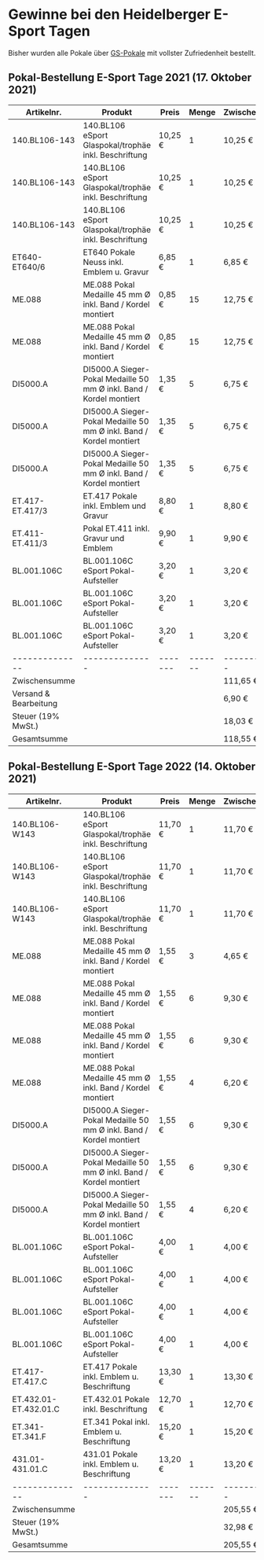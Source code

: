 # Gewinne bei den Heidelberger E-Sport Tagen
Bisher wurden alle Pokale über [GS-Pokale](https://gs-pokale.de/) mit vollster Zufriedenheit bestellt.

## Pokal-Bestellung E-Sport Tage 2021 (17. Oktober 2021)
| Artikelnr.   | Produkt      | Preis | Menge | Zwischensumme |
|--------------|--------------|-------|-------|-------------|
| 140.BL106-143 | 140.BL106 eSport Glaspokal/trophäe inkl. Beschriftung | 10,25 € | 1 | 10,25 € |
| 140.BL106-143 | 140.BL106 eSport Glaspokal/trophäe inkl. Beschriftung | 10,25 € | 1 | 10,25 € |
| 140.BL106-143 | 140.BL106 eSport Glaspokal/trophäe inkl. Beschriftung | 10,25 € | 1 | 10,25 € |
| ET640-ET640/6 | ET640 Pokale Neuss inkl. Emblem u. Gravur | 6,85 € | 1 | 6,85 € |
| ME.088 | ME.088 Pokal Medaille 45 mm Ø inkl. Band / Kordel montiert | 0,85 € | 15 | 12,75 € |
| ME.088 | ME.088 Pokal Medaille 45 mm Ø inkl. Band / Kordel montiert | 0,85 € | 15 | 12,75 € |
| DI5000.A | DI5000.A Sieger-Pokal Medaille 50 mm Ø inkl. Band / Kordel montiert | 1,35 € | 5 | 6,75 € |
| DI5000.A | DI5000.A Sieger-Pokal Medaille 50 mm Ø inkl. Band / Kordel montiert | 1,35 € | 5 | 6,75 € |
| DI5000.A | DI5000.A Sieger-Pokal Medaille 50 mm Ø inkl. Band / Kordel montiert | 1,35 € | 5 | 6,75 € |
| ET.417-ET.417/3 | ET.417 Pokale inkl. Emblem und Gravur | 8,80 € | 1 | 8,80 € |
| ET.411-ET.411/3 | Pokal ET.411 inkl. Gravur und Emblem | 9,90 € | 1 | 9,90 € |
| BL.001.106C | BL.001.106C eSport Pokal-Aufsteller | 3,20 € | 1 | 3,20 € |
| BL.001.106C | BL.001.106C eSport Pokal-Aufsteller | 3,20 € | 1 | 3,20 € |
| BL.001.106C | BL.001.106C eSport Pokal-Aufsteller | 3,20 € | 1 | 3,20 € |
|--------------|--------------|-------|-------|-------------|
| Zwischensumme |              |       |       | 111,65 €    |
| Versand & Bearbeitung |      |       |       | 6,90 €      |
| Steuer (19% MwSt.) |          |       |       | 18,03 €     |
| Gesamtsumme   |              |       |       | 118,55 €   |

## Pokal-Bestellung E-Sport Tage 2022 (14. Oktober 2021)

| Artikelnr.    | Produkt      | Preis | Menge | Zwischensumme |
|---------------|--------------|-------|-------|---------------|
| 140.BL106-W143 | 140.BL106 eSport Glaspokal/trophäe inkl. Beschriftung | 11,70 € | 1 | 11,70 € |
| 140.BL106-W143 | 140.BL106 eSport Glaspokal/trophäe inkl. Beschriftung | 11,70 € | 1 | 11,70 € |
| 140.BL106-W143 | 140.BL106 eSport Glaspokal/trophäe inkl. Beschriftung | 11,70 € | 1 | 11,70 € |
| ME.088 | ME.088 Pokal Medaille 45 mm Ø inkl. Band / Kordel montiert | 1,55 € | 3 | 4,65 € |
| ME.088 | ME.088 Pokal Medaille 45 mm Ø inkl. Band / Kordel montiert | 1,55 € | 6 | 9,30 € |
| ME.088 | ME.088 Pokal Medaille 45 mm Ø inkl. Band / Kordel montiert | 1,55 € | 6 | 9,30 € |
| ME.088 | ME.088 Pokal Medaille 45 mm Ø inkl. Band / Kordel montiert | 1,55 € | 4 | 6,20 € |
| DI5000.A | DI5000.A Sieger-Pokal Medaille 50 mm Ø inkl. Band / Kordel montiert | 1,55 € | 6 | 9,30 € |
| DI5000.A | DI5000.A Sieger-Pokal Medaille 50 mm Ø inkl. Band / Kordel montiert | 1,55 € | 6 | 9,30 € |
| DI5000.A | DI5000.A Sieger-Pokal Medaille 50 mm Ø inkl. Band / Kordel montiert | 1,55 € | 4 | 6,20 € |
| BL.001.106C | BL.001.106C eSport Pokal-Aufsteller | 4,00 € | 1 | 4,00 € |
| BL.001.106C | BL.001.106C eSport Pokal-Aufsteller | 4,00 € | 1 | 4,00 € |
| BL.001.106C | BL.001.106C eSport Pokal-Aufsteller | 4,00 € | 1 | 4,00 € |
| BL.001.106C | BL.001.106C eSport Pokal-Aufsteller | 4,00 € | 1 | 4,00 € |
| ET.417-ET.417.C | ET.417 Pokale inkl. Emblem u. Beschriftung | 13,30 € | 1 | 13,30 € |
| ET.432.01-ET.432.01.C | ET.432.01 Pokale inkl. Beschriftung | 12,70 € | 1 | 12,70 € |
| ET.341-ET.341.F | ET.341 Pokal inkl. Emblem u. Beschriftung | 15,20 € | 1 | 15,20 € |
| 431.01-431.01.C | 431.01 Pokale inkl. Emblem u. Beschriftung | 13,20 € | 1 | 13,20 € |
|--------------|--------------|-------|-------|-------------|
| Zwischensumme |              |       |       | 205,55 €    |
| Steuer (19% MwSt.) |          |       |       | 32,98 €     |
| Gesamtsumme   |              |       |       | 205,55 €   |
